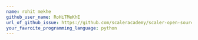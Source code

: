 ```yaml
---
name: rohit mekhe
github_user_name: RoHiTMeKhE
url_of_github_issue: https://github.com/scaleracademy/scaler-open-source-september-challenge/issues/322
your_favroite_programming_language: python
---
```

